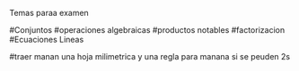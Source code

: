 Temas paraa examen

#Conjuntos
#operaciones algebraicas 
#productos notables
#factorizacion
#Ecuaciones Lineas



#traer manan una hoja  milimetrica y  una regla para manana si se peuden 2s 
